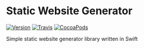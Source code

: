 # Static Website Generator
[![Version](https://img.shields.io/cocoapods/v/StaticWebsiteGenerator.svg)](https://cocoapods.org/pods/StaticWebsiteGenerator)
[![Travis](https://img.shields.io/travis/diniska/StaticWebsiteGenerator.svg)](https://travis-ci.org/diniska/StaticWebsiteGenerator)
[![CocoaPods](https://img.shields.io/cocoapods/p/StaticWebsiteGenerator.svg)](https://cocoapods.org/pods/StaticWebsiteGenerator)

Simple static website generator library written in Swift
